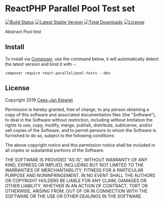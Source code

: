 # ReactPHP Parallel Pool Test set

[![Build Status](https://travis-ci.com/Reactphp-parallel/pool-tests.png)](https://travis-ci.com/Reactphp-parallel/pool-tests)
[![Latest Stable Version](https://poser.pugx.org/React-parallel/pool-tests/v/stable.png)](https://packagist.org/packages/React-parallel/pool-tests)
[![Total Downloads](https://poser.pugx.org/React-parallel/pool-tests/downloads.png)](https://packagist.org/packages/React-parallel/pool-tests)
[![License](https://poser.pugx.org/react-parallel/pool-tests/license.png)](https://packagist.org/packages/react-parallel/pool-tests)

Abstract Pool test

## Install ##

To install via [Composer](http://getcomposer.org/), use the command below, it will automatically detect the latest version and bind it with `~`.

```
composer require react-parallel/pool-tests --dev
```

## License ##

Copyright 2019 [Cees-Jan Kiewiet](http://wyrihaximus.net/)

Permission is hereby granted, free of charge, to any person
obtaining a copy of this software and associated documentation
files (the "Software"), to deal in the Software without
restriction, including without limitation the rights to use,
copy, modify, merge, publish, distribute, sublicense, and/or sell
copies of the Software, and to permit persons to whom the
Software is furnished to do so, subject to the following
conditions:

The above copyright notice and this permission notice shall be
included in all copies or substantial portions of the Software.

THE SOFTWARE IS PROVIDED "AS IS", WITHOUT WARRANTY OF ANY KIND,
EXPRESS OR IMPLIED, INCLUDING BUT NOT LIMITED TO THE WARRANTIES
OF MERCHANTABILITY, FITNESS FOR A PARTICULAR PURPOSE AND
NONINFRINGEMENT. IN NO EVENT SHALL THE AUTHORS OR COPYRIGHT
HOLDERS BE LIABLE FOR ANY CLAIM, DAMAGES OR OTHER LIABILITY,
WHETHER IN AN ACTION OF CONTRACT, TORT OR OTHERWISE, ARISING
FROM, OUT OF OR IN CONNECTION WITH THE SOFTWARE OR THE USE OR
OTHER DEALINGS IN THE SOFTWARE.
